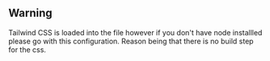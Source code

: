## Warning
Tailwind CSS is loaded into the file however if you don't have node installled please go with this configuration. Reason being that there is no build step for the css.